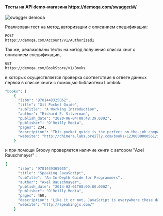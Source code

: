 #### Тесты на API demo-магазина https://demoqa.com/swagger/#/
![swagger demoqa](https://user-images.githubusercontent.com/118796374/233045535-24212bff-94c6-441d-8840-d0aca56b5802.png)

Реализован тест на метод авторизации с описанием спецификации:
```bash
POST
https://demoqa.com/Account/v1/Authorized1
```
Так же, реализованы тесты на метод получения списка книг с описанием спецификации,

```bash
GET
https://demoqa.com/BookStore/v1/Books
```
в которых осуществляется проверка соответствия в ответе данных первой в списке книги с помощью библиотеки Lombok: 
```bash
"books": [
    {
      "isbn": "9781449325862",
      "title": "Git Pocket Guide",
      "subTitle": "A Working Introduction",
      "author": "Richard E. Silverman",
      "publish_date": "2020-06-04T08:48:39.000Z",
      "publisher": "O'Reilly Media",
      "pages": 234,
      "description": "This pocket guide is the perfect on-the-job companion to Git, the distributed version control system. It provides a compact, readable introduction to Git for new users, as well as a reference to common commands and procedures for those of you with Git exp",
      "website": "http://chimera.labs.oreilly.com/books/1230000000561/index.html"
    }
 ```
и при помощи Groovy проверяется наличие книги с автором "Axel Rauschmayer" :
```bash
{
      "isbn": "9781449365035",
      "title": "Speaking JavaScript",
      "subTitle": "An In-Depth Guide for Programmers",
      "author": "Axel Rauschmayer",
      "publish_date": "2014-02-01T00:00:00.000Z",
      "publisher": "O'Reilly Media",
      "pages": 460,
      "description": "Like it or not, JavaScript is everywhere these days-from browser to server to mobile-and now you, too, need to learn the language or dive deeper than you have. This concise book guides you into and through JavaScript, written by a veteran programmer who o",
      "website": "http://speakingjs.com/"
    }
 ```
